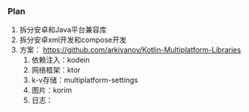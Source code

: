 ### Plan

1. 拆分安卓和Java平台兼容库
2. 拆分安卓xml开发和compose开发
3. 方案： https://github.com/arkivanov/Kotlin-Multiplatform-Libraries
    1. 依赖注入：kodein
    2. 网络框架：ktor
    3. k-v存储：multiplatform-settings
    4. 图片：korim
    5. 日志：

